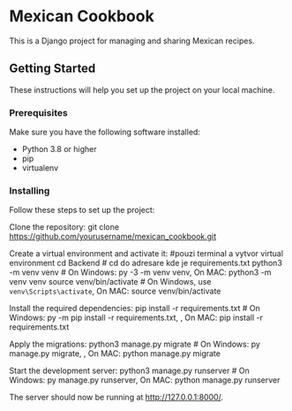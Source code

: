 # Mexican Cookbook

This is a Django project for managing and sharing Mexican recipes.

## Getting Started

These instructions will help you set up the project on your local machine.

### Prerequisites

Make sure you have the following software installed:

- Python 3.8 or higher
- pip
- virtualenv

### Installing

Follow these steps to set up the project:

Clone the repository:
git clone https://github.com/yourusername/mexican_cookbook.git

Create a virtual environment and activate it:
#pouzi terminal a vytvor virtual environment
cd Backend # cd do adresare kde je requirements.txt
python3 -m venv venv # On Windows: py -3 -m venv venv, On MAC: python3 -m venv venv
source venv/bin/activate  # On Windows, use `venv\Scripts\activate`, On MAC: source venv/bin/activate

Install the required dependencies:
pip install -r requirements.txt # On Windows: py -m pip install -r requirements.txt, , On MAC: pip install -r requirements.txt

Apply the migrations:
python3 manage.py migrate # On Windows: py manage.py migrate, , On MAC: python manage.py migrate

Start the development server:
python3 manage.py runserver # On Windows: py manage.py runserver, On MAC: python manage.py runserver

The server should now be running at http://127.0.0.1:8000/.

